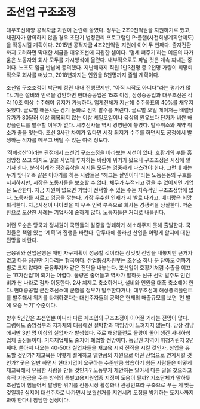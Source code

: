조선업 구조조정
=======================

대우조선해양 공적자금 지원이 논란에 놓였다. 정부는 2조9천억원을 지원하기로 했고, 채권자가 합의하지 않을 경우 초단기 법정관리 프로그램인 P-플랜(사전회생계획안제도)을 작동시킬 계획이다. 2015년 공적자금 4조2천억원 지원에 이어 두 번째다. 출자전환까지 고려하면 막대한 세금을 대우조선에 지원한 셈이다. ‘혈세 퍼주기’라는 여론의 따가움은 노동자와 회사 모두를 가시방석에 올렸다. 내부적으로도 짜낼 것은 계속 짜내는 중이다. 노조도 임금 반납에 동의했다. 지난해까지 직원 1만3천명 중 2천명 가량이 희망퇴직으로 회사를 떠났고, 2018년까지는 인원을 8천명까지 줄일 계획이다.

조선업 구조조정이 박근혜 정권 내내 진행됐지만, "아직 시작도 아니다"라는 평가가 많다. 기존 설비와 인력을 감안하면 현대중공업은 15조 이상, 삼성중공업과 대우조선은 각각 10조 이상 수주해야 유지가 가능하다. 업계전체가 지난해 수주목표의 40%를 채우지 못했다. 글로벌 해운사는 경기 둔화로 선박 발주를 꺼린다. 글로벌 오일 메이저는 배럴당 유가가 80달러 이상 회복되지 않는 이상 셰일오일이나 육상의 원유보다 단가가 비싼 해양플랜트를 발주할 이유가 없다. 시추선사들 역시 경영난에 놓였다. 발주취소와 계약 취소가 줄을 잇는다. 조선 3사간 차이가 있다면 시장 최저가 수주를 하면서도 공정에서 발생하는 적자를 메우고 버틸 수 있는 여력 정도다.

‘적폐청산’이라는 관점에서 조선업 구조조정을 바라보는 시선이 있다. 호황기의 부를 흥청망청 쓰고 되지도 않을 사업에 투자하는 바람에 위기가 왔으니 구조조정은 시장에 맡기자 한다. 분식회계와 정경유착을 저지른 모두는 엄중하게 다스려야 한다. 그런데 매는 누가 맞나? 똑 같은 이야기를 하는 사람들은 “해고는 살인이다”라는 노동운동의 구호를 지지하지만, 시장은 노동자들을 보호할 수 없다. 채무가 누적되고 갚을 수 없어지면 기업은 도산한다. 자금 지원이 없으면 기업이 선택할 수 있는 수는 지속적인 구조조정밖에 없다. 노동자를 자르고 임금을 깎는다. 가장 우수한 인재가 제 발로 나가고, 베터랑은 희망퇴직한다. 자금사정이 나아졌을 때 우수 인력 부족으로 회사는 경쟁력을 상실한다. 악순환으로 도산한 사례는 기업사에 숱하게 많다. 노동자들은 거리로 내몰린다.

이런 모순은 당국과 정치권이 국민들의 갈증을 명쾌하게 해소해주지 못해 출발한다. 국민들은 책임 있는 ‘계획’과 집행을 바란다. 단두대에 올라선 산업을 어떻게 할지에 대한 전망을 바란다.

금융위와 산업은행은 매번 자구계획이 성공할 것이라는 장밋빛 전망을 내놓지만 근거가 없고 다음 정권만 기다리는 형국이다. 산업통상자원부는 조선소 하나 문 닫아도 여파가 별로 크지 않다며 금융투자자 같은 진단을 내놓는다. 조선업이 호황기처럼 수출을 이끄는 ‘효자산업’이 되기는 어렵다. 물량은 줄어들고 역사가 말하듯 신규 선박 발주도 인건비가 싼 나라로 점차 이동한다. 2사 체제로 축소하거나, 설비와 인원을 대폭 축소해야 한다. 현대중공업 군산조선소에 군함을 정부가 발주한다거나, 대우조선에 해상풍력플랜트를 발주해서 위기를 타개하겠다는 대선주자들의 공약은 현재의 매출규모를 보면 ‘언 발에 오줌 누기’ 수준이다.

향후 5년간은 조선업뿐 아니라 다른 제조업의 구조조정이 이어질 거라는 전망이 많다. 그럼에도 중앙정부와 지자체의 대응에선 절박함과 책임감이 느껴지지 않는다. 당장 경남에서만 3만 명 이상의 실업자가 발생했다. 주로 해양플랜트 물량이 줄어 생긴 사내하청업체 출신들이다. 기자재업체도 줄지어 폐업할 전망이다. 동남권 지역이 휘청거린지 2년째다. 쏟아져 나오는 40-50대 실업자들을 재교육 시켜 전직을 시킬 것인가, 창업을 유도할 것인가? 재교육은 어떻게 설계하고 얼만큼의 자원으로 어떤 산업으로 연계시킬 것인가? 궂은 일만 하면서 현대기업이 요구하는 수준만큼 학습하기 힘든 사람들은 어떻게 재교육해서 유용한 사람을 만들 것인가? 노동부가 제안하는 알아서 다른 일을 찾으라고 휴직 지원금을 주는 방식의 특별고용지원업종 지정이 도움이 될까? 기초단체가 말하듯 조선업이 힘들어서 발생한 위기를 전통시장 활성화나 관광인프라 구축으로 푸는 게 맞는 것일까? 심지어 대선주자로 나가면서 보궐선거를 지연시켜 도정을 방기하는 도지사까지 봐야 한다니 참담한 심정이다.
